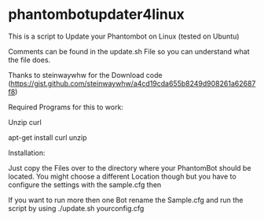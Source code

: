 # phantombotupdater4linux
This is a script to Update your Phantombot on Linux (tested on Ubuntu)

Comments can be found in the update.sh File so you can understand what the file does.

Thanks to steinwaywhw for the Download code (https://gist.github.com/steinwaywhw/a4cd19cda655b8249d908261a62687f8)


Required Programs for this to work:

Unzip 
curl

apt-get install curl unzip


Installation:

Just copy the Files over to the directory where your PhantomBot should be located. 
You might choose a different Location though but you have to configure the settings with the sample.cfg then

If you want to run more then one Bot rename the Sample.cfg and run the script by using ./update.sh yourconfig.cfg
